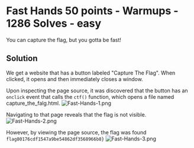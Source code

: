 # Fast Hands 50 points - Warmups - 1286 Solves - easy

You can capture the flag, but you gotta be fast!

## Solution

We get a website that has a button labeled "Capture The Flag". When clicked, it opens and then immediately closes a window. 

Upon inspecting the page source, it was discovered that the button has an `onclick` event that calls the `ctf()` function, which opens a file named capture_the_falg.html.
![Fast-Hands-1.png](/images/Fast-Hands-1.png)


Navigating to that page reveals that the flag is not visible. ![Fast-Hands-2.png](/images/Fast-Hands-2.png) 

However, by viewing the page source, the flag was found `flag80176cdf1547a9be54862df3568966b8}`
![Fast-Hands-3.png](/images/Fast-Hands-3.png)
